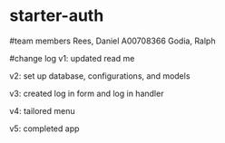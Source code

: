 # starter-auth

#team members
Rees, Daniel A00708366
Godia, Ralph

#change log
v1: updated read me

v2: set up database, configurations, and models

v3: created log in form and log in handler

v4: tailored menu

v5: completed app